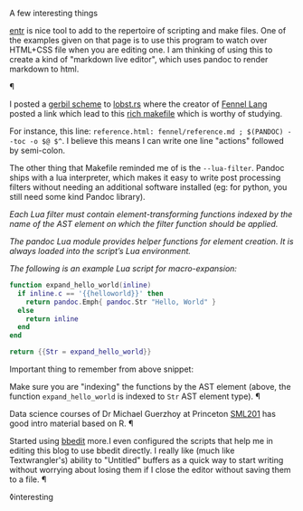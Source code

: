 A few interesting things

[entr](http://eradman.com/entrproject/) is nice tool to add to the repertoire of 
scripting and make files. One of the examples given on that page is to use this
program to watch over HTML+CSS file when you are editing one. I am thinking of using this to create a kind of "markdown live editor", which uses pandoc to render markdown to html.

¶

I posted a [gerbil scheme](https://cons.io) to [lobst.rs](https://lobste.rs/s/c29wn2/gerbil_scheme) where the creator of [Fennel Lang](https://fennel-lang.org/) posted a link which lead to this [rich makefile](https://git.sr.ht/~technomancy/fennel-lang.org/tree/master/makefile) which is worthy of studying. 

For instance, this line: `reference.html: fennel/reference.md ; $(PANDOC) --toc -o $@ $^`. I believe this means I can write one line "actions" followed by semi-colon.


The other thing that Makefile reminded me of is the `--lua-filter`. Pandoc ships with a lua interpreter, which makes it easy to write post processing filters without needing an additional software installed (eg: for python, you still need some kind Pandoc library).

*Each Lua filter must contain element-transforming functions indexed by the name of the AST element on which the filter function should be applied.*

*The pandoc Lua module provides helper functions for element creation. It is always loaded into the script’s Lua environment.*

*The following is an example Lua script for macro-expansion:*

```lua
function expand_hello_world(inline)
  if inline.c == '{{helloworld}}' then
    return pandoc.Emph{ pandoc.Str "Hello, World" }
  else
    return inline
  end
end

return {{Str = expand_hello_world}}
```


Important thing to remember from above snippet:

Make sure you are "indexing" the functions by the AST element (above, the function `expand_hello_world` is indexed to `Str` AST element type). ¶


Data science courses of Dr Michael Guerzhoy at Princeton [SML201](http://guerzhoy.princeton.edu/201s20/) has good intro material based on R. ¶

Started using [bbedit](https://www.barebones.com/products/bbedit/index.html) more.I even configured the scripts that help me in editing this blog to use bbedit directly.  I really like (much like Textwrangler's) ability to "Untitled" buffers as a quick way to start writing without worrying about losing them if I close the editor without saving them to a file. ¶

◊interesting
